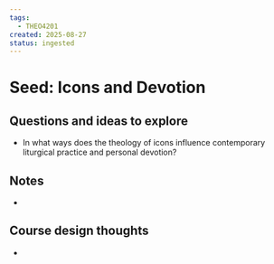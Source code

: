 ```yaml
---
tags:
  - THEO4201
created: 2025-08-27
status: ingested
---
```


# Seed: Icons and Devotion
## Questions and ideas to explore
- In what ways does the theology of icons influence contemporary liturgical practice and personal devotion? 

## Notes
- 

## Course design thoughts
- 